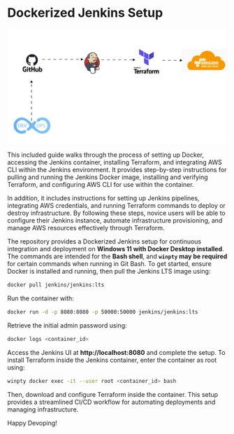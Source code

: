 # Dockerized Jenkins Setup

<p align="center">
  <img src="Images/devops.png" alt="alt text">
</p>

This included guide walks through the process of setting up Docker, accessing the Jenkins container, installing Terraform, and integrating AWS CLI within the Jenkins environment. It provides step-by-step instructions for pulling and running the Jenkins Docker image, installing and verifying Terraform, and configuring AWS CLI for use within the container.

In addition, it includes instructions for setting up Jenkins pipelines, integrating AWS credentials, and running Terraform commands to deploy or destroy infrastructure. By following these steps, novice users will be able to configure their Jenkins instance, automate infrastructure provisioning, and manage AWS resources effectively through Terraform.

The repository provides a Dockerized Jenkins setup for continuous integration and deployment on **Windows 11 with Docker Desktop installed**. The commands are intended for the **Bash shell**, and **`winpty` may be required** for certain commands when running in Git Bash. To get started, ensure Docker is installed and running, then pull the Jenkins LTS image using:

```bash
docker pull jenkins/jenkins:lts
```

Run the container with:

```bash
docker run -d -p 8080:8080 -p 50000:50000 jenkins/jenkins:lts
```

Retrieve the initial admin password using:

```bash
docker logs <container_id>
```

Access the Jenkins UI at **http://localhost:8080** and complete the setup. To install Terraform inside the Jenkins container, enter the container as root using:

```bash
winpty docker exec -it --user root <container_id> bash
```

Then, download and configure Terraform inside the container. This setup provides a streamlined CI/CD workflow for automating deployments and managing infrastructure.

Happy Devoping!

